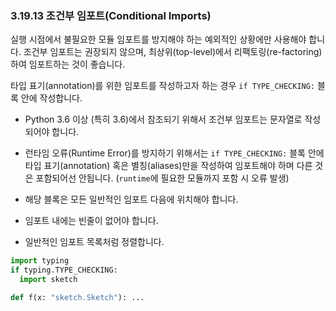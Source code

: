 ### 3.19.13 조건부 임포트(Conditional Imports) 

실행 시점에서 불필요한 모듈 임포트를 방지해야 하는 예외적인 상황에만 사용해야 합니다.
조건부 임포트는 권장되지 않으며, 최상위(top-level)에서 리팩토링(re-factoring) 하여 임포트하는 것이 좋습니다.

타입 표기(annotation)를 위한 임포트를 작성하고자 하는 경우 `if TYPE_CHECKING:` 블록 안에 작성합니다.

- Python 3.6 이상 (특히 3.6)에서 참조되기 위해서 조건부 임포트는 문자열로 작성되어야 합니다.

- 런타임 오류(Runtime Error)를 방지하기 위해서는 `if TYPE_CHECKING:` 블록 안에 타입 표기(annotation) 혹은 별칭(aliases)만을 작성하여 임포트해야 하며 다른 것은 포함되어선 안됩니다. (`runtime`에 필요한 모듈까지 포함 시 오류 발생)

- 해당 블록은 모든 일반적인 임포트 다음에 위치해야 합니다.

- 임포트 내에는 빈줄이 없어야 합니다.

- 일반적인 임포트 목록처럼 정렬합니다. 

```python
import typing
if typing.TYPE_CHECKING:
  import sketch

def f(x: "sketch.Sketch"): ...
```
